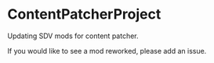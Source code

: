 # ContentPatcherProject
Updating SDV mods for content patcher.

If you would like to see a mod reworked, please add an issue.
